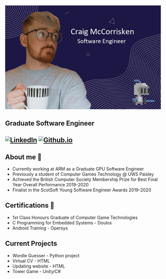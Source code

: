![Header](https://github.com/CraigMcC1997/CraigMcC1997/blob/main/GitHubHeader.jpg "Header")

## Graduate Software Engineer

[![LinkedIn](https://img.shields.io/badge/LinkedIn-Craig%20McCorrisken-blue)](https://www.linkedin.com/in/craig-mccorrisken)
[![Github.io](https://img.shields.io/badge/github.io-Craig%20McCorrisken-green)](https://craigmcc1997.github.io/craigmccorrisken.github.io/)
---

## About me :rocket:
- Currently working at ARM as a Graduate GPU Software Engineer
- Previously a student of Computer Games Technology @ UWS Paisley
- Achieved the British Computer Society Membership Prize for Best Final Year Overall Performance 2019-2020
- Finalist in the ScotSoft Young Software Engineer Awards 2019-2020

## Certifications :scroll:
- 1st Class Honours Graduate of Computer Game Technologies
- C Programming for Embedded Systems - Doulos
- Android Training - Opersys

## Current Projects
- Wordle Guesser - Python project
- Virtual CV - HTML
- Updating website - HTML
- Tower Game - Unity/C#
